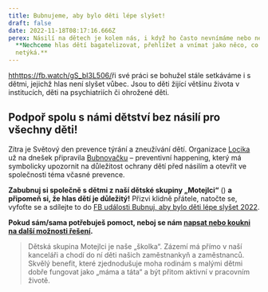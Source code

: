 ```yaml
---
title: Bubnujeme, aby bylo děti lépe slyšet!
draft: false
date: 2022-11-18T08:17:16.666Z
perex: Násilí na dětech je kolem nás, i když ho často nevnímáme nebo nevidíme.
  **Nechceme hlas dětí bagatelizovat, přehlížet a vnímat jako něco, co se nás
  netýká.**
---
```

[ht](https://fb.watch/gS_bI3L506/)<https://fb.watch/gS_bI3L506/>ři své práci se bohužel stále setkáváme i s dětmi, jejichž hlas není slyšet vůbec. Jsou to děti žijící většinu života v institucích, děti na psychiatriích či ohrožené děti.

## **Podpoř spolu s námi dětství bez násilí pro všechny děti!**

Zítra je Světový den prevence týrání a zneužívání dětí. Organizace [Locika](https://www.facebook.com/centrumlocika) už na dnešek připravila [Bubnovačku](https://www.facebook.com/profile.php?id=100084667686615) – preventivní happening, který má symbolicky upozornit na důležitost ochrany dětí před násilím a otevřít ve společnosti téma včasné prevence. 

**Zabubnuj si společně s dětmi z naší dětské skupiny „Motejlci“** () **a připomeň si, že hlas dětí je důležitý!** Přizvi klidně přátele, natočte se, vyfoťte se a sdílejte to do [FB události Bubnuj, aby bylo děti lépe slyšet 2022](https://www.facebook.com/events/793688931986684).

**Pokud sám/sama potřebuješ pomoct, neboj se nám [napsat nebo koukni na další možnosti řešení](https://deti.ochrance.cz/pomoc/).**  

> Dětská skupina Motejlci je naše „školka“. Zázemí má přímo v naší kanceláři a chodí do ní děti našich zaměstnankyň a zaměstnanců. Skvělý benefit, které zjednodušuje moha rodinám s malými dětmi dobře fungovat jako „máma a táta“ a být přitom aktivní v pracovním životě.